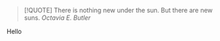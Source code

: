> [!QUOTE] 
> There is nothing new under the sun. But there are new suns.
>  *Octavia E. Butler*

 Hello
 